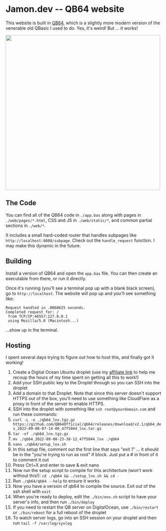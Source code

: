 # Jamon.dev -- QB64 website

This website is built in [QB64](https://qb64.com/), which is a slightly more modern version of the venerable old QBasic I used to do. Yes, it's weird! But ... it works!

<img src="https://user-images.githubusercontent.com/1479215/209062980-5706a963-b880-4702-a1db-3195dff4c297.png" width="500" style="margin: 0 auto;" />
</center>


## The Code

You can find all of the QB64 code in `./app.bas` along with pages in `./web/pages/*.html`, CSS and JS in `./web/static/*`, and common partial sections in `./web/*`.

It includes a small hard-coded router that handles subpages like `http://localhost:8080/subpage`. Check out the `handle_request` function. I may make this dynamic in the future.

## Building

Install a version of QB64 and open the `app.bas` file. You can then create an executable from there, or run it directly.

Once it's running (you'll see a terminal pop up with a blank black screen), go to `http://localhost`. The website will pop up and you'll see something like:

```
Request handled in .0060625 seconds.
Completed request for: /
 from TCP/IP:46557:127.0.0.1
 using Mozilla/5.0 (Macintosh...)
```

...show up in the terminal.

## Hosting

I spent several days trying to figure out how to host this, and finally got it working!

1. Create a Digital Ocean Ubuntu droplet (use my [affiliate link](https://m.do.co/c/a78810eb0cff) to help me recoup the hours of my time spent on getting all this to work!)
2. Add your SSH public key to the Droplet through so you can SSH into the droplet
3. Add a domain to that Droplet. Note that since this server doesn't support HTTPS out of the box, you'll need to use something like CloudFlare as a proxy in front of the server to enable HTTPS.
4. SSH into the droplet with something like `ssh root@yourdomain.com` and run these commands:
5. `curl -L -o ./qb64_lnx.tgz.gz https://github.com/QB64Official/qb64/releases/download/v2.1/qb64_dev_2022-09-08-07-14-00_47f5044_lnx.tar.gz`
6. `tar -xf ./qb64_lnx.tgz.gz`
7. `mv ./qb64_2022-09-08-23-38-12_47f5044_lnx ./qb64`
8. `nano ./qb64/setup_lnx.sh`
9. In this setup file, comment out the first line that says "exit 1" ... it should be in the "you're trying to run as root" if block. Just put a # in front of it to comment it out
10. Press Ctrl+X and enter to save & exit nano
11. Now run the setup script to compile for this architecture (won't work without this!): `cd ./qb64 && ./setup_lnx.sh && cd -`
12. Run `./qb64/qb64 --help` to ensure it works
13. Now you have a version of qb64 to compile the source. Exit out of the ssh shell with `exit`
14. When you're ready to deploy, edit the `./bin/env.sh` script to have your server's info, and then run `./bin/deploy`
15. If you need to restart the QB server on DigitalOcean, use `./bin/restart` or `./bin/reboot` for a full reboot of the droplet
16. To watch server logs, go into an SSH session on your droplet and then run `tail -f /var/log/syslog`
